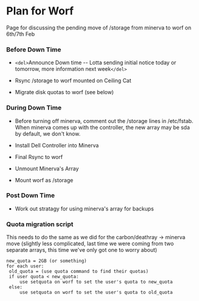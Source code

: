 # Plan for Worf

Page for discussing the pending move of /storage from minerva to worf on 6th/7th Feb

### Before Down Time

*  `<del>`Announce Down time -- Lotta sending initial notice today or tomorrow, more information next week`</del>`

*  Rsync /storage to worf mounted on Ceiling Cat

*  Migrate disk quotas to worf (see below)

### During Down Time

*  Before turning off minerva, comment out the /storage lines in /etc/fstab. When minerva comes up with the controller, the new array may be sda by default, we don't know. 

*  Install Dell Controller into Minerva

*  Final Rsync to worf

*  Unmount Minerva's Array

*  Mount worf as /storage

### Post Down Time

*  Work out stratagy for using minerva's array for backups

### Quota migration script

This needs to do the same as we did for the carbon/deathray -> minerva move (slightly less complicated, last time we were coming from two separate arrays, this time we've only got one to worry about)
    
    new_quota = 2GB (or something)
    for each user:
     old_quota = (use quota command to find their quotas)
     if user quota < new_quota:
         use setquota on worf to set the user's quota to new_quota
     else:
         use setquota on worf to set the user's quota to old_quota

